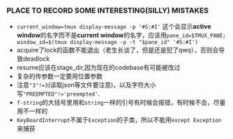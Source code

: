 ### PLACE TO RECORD SOME INTERESTING(SILLY) MISTAKES
- ``current_window=tmux display-message -p '#S:#I'`` 这个会显示**active window**的名字而不是**current window**的名字，应该用``pane_id=$TMUX_PANE;
window_id=$(tmux display-message -p -t "$pane_id" '#S:#I')``
- acquire了lock的函数不能退出（老生长谈了，但是还是犯了qwq），否则会导致deadlock
- resume应该在stage_dir,因为现在的codebase有可能被改过
- 复杂的传参数一定要用位置参数
- 注意``"3"!=3``(读取json等文件要注意)，以及字符大小写``"PREEMPTED"!='preempted'``.
- ``f-string``的大括号里用和``string``一样的引号有时候会报错，有时候不会，尽量用不一样的
- ``KeyBoardInterrupt``不属于``Exception``的子类，所以不能用``except Exception``来捕获